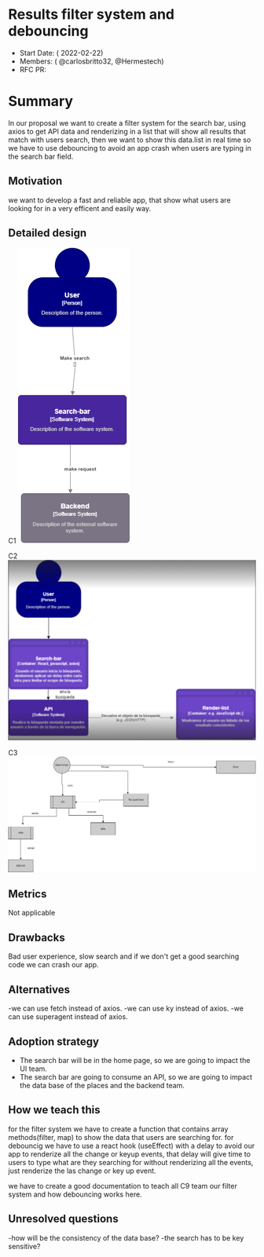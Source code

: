 # Results filter system and debouncing

- Start Date: ( 2022-02-22)
- Members: ( @carlosbritto32, @Hermestech)
- RFC PR:

# Summary

In our proposal we want to create a filter system for the search bar, using axios to get API data and renderizing in a list that will show all results that match with users search, then we want to show this data.list in real time so we have to use debouncing to avoid an app crash when users are typing in the search bar field.

## Motivation

we want to develop a fast and reliable app, that show what users are looking for in a very efficent and easily way.

## Detailed design

C1
![](https://github.com/carlosbritto32/RFC-FilterAndDebouncing/blob/main/img/C1.drawio.png)

C2
![](https://github.com/carlosbritto32/RFC-FilterAndDebouncing/blob/main/img/C2.PNG)

C3
![](https://github.com/carlosbritto32/RFC-FilterAndDebouncing/blob/main/img/C3.drawio.png)

## Metrics

Not applicable

## Drawbacks

Bad user experience, slow search and if we don't get a good searching code we can crash our app.

## Alternatives

-we can use fetch instead of axios.
-we can use ky instead of axios.
-we can use superagent instead of axios.

## Adoption strategy

- The search bar will be in the home page, so we are going to impact the UI team.
- The search bar are going to consume an API, so we are going to impact the data base of the places and the backend team.

## How we teach this

for the filter system we have to create a function that contains array methods(filter, map) to show the data that users are searching for.
for debouncig we have to use a react hook (useEffect) with a delay to avoid our app to renderize all the change or keyup events, that delay will give time to users to type what are they searching for without renderizing all the events, just renderize the las change or key up event.

we have to create a good documentation to teach all C9 team our filter system and how debouncing works here.

## Unresolved questions

-how will be the consistency of the data base?
-the search has to be key sensitive?
